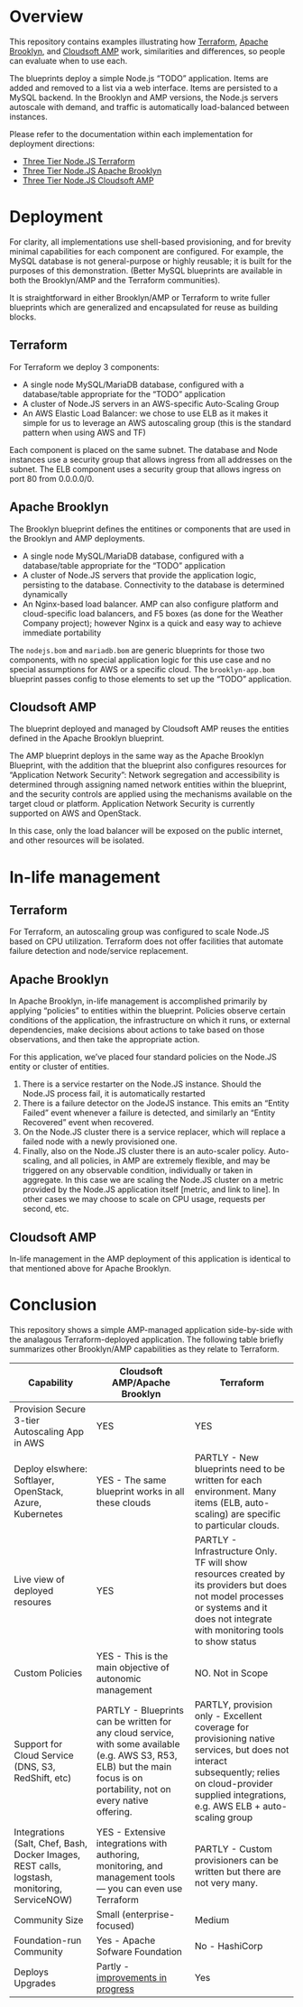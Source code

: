 # Overview

This repository contains examples illustrating how
[Terraform](https://www.terraform.io/), [Apache
Brooklyn](https://brooklyn.apache.org/),
and [Cloudsoft AMP](https://cloudsoft.io/amp) work, similarities and
differences, so people can evaluate when to use each.

The blueprints deploy a simple Node.js “TODO” application. Items are added and
removed to a list via a web interface. Items are persisted to a MySQL backend.
In the Brooklyn and AMP versions, the Node.js servers autoscale with demand,
and traffic is automatically load-balanced between instances.

Please refer to the documentation within each implementation for deployment
directions:
- [Three Tier Node.JS Terraform](./terraform/README.md)
- [Three Tier Node.JS Apache Brooklyn](./brooklyn/README.md)
- [Three Tier Node.JS Cloudsoft AMP](./amp/README.md)

# Deployment

For clarity, all implementations use shell-based provisioning, and for brevity
minimal capabilities for each component are configured. For example, the MySQL
database is not general-purpose or highly reusable; it is built for the
purposes of this demonstration. (Better MySQL blueprints are available in both
the Brooklyn/AMP and the Terraform communities).

It is straightforward in either Brooklyn/AMP or Terraform to write fuller
blueprints which are generalized and encapsulated for reuse as building blocks.

## Terraform

For Terraform we deploy 3 components: 

- A single node MySQL/MariaDB database, configured with a database/table
  appropriate for the “TODO” application
- A cluster of Node.JS servers in an AWS-specific Auto-Scaling Group
- An AWS Elastic Load Balancer: we chose to use ELB as it makes it simple for us
  to leverage an AWS autoscaling group (this is the standard pattern when using
  AWS and TF)

Each component is placed on the same subnet. The database and Node instances
use a security group that allows ingress from all addresses on the subnet. The
ELB component uses a security group that allows ingress on port 80 from
0.0.0.0/0. 

## Apache Brooklyn

The Brooklyn blueprint defines the entitines or components that are used in the
Brooklyn and AMP deployments.

- A single node MySQL/MariaDB database, configured with a database/table
  appropriate for the “TODO” application
- A cluster of Node.JS servers that provide the application logic, persisting to
  the database. Connectivity to the database is determined dynamically
- An Nginx-based load balancer. AMP can also configure platform and
  cloud-specific load balancers, and F5 boxes (as done for the Weather Company
  project); however Nginx is a quick and easy way to achieve immediate
  portability

The `nodejs.bom` and `mariadb.bom` are generic blueprints for those two
components, with no special application logic for this use case and no special
assumptions for AWS or a specific cloud.  The `brooklyn-app.bom` blueprint
passes config to those elements to set up the “TODO” application.

## Cloudsoft AMP

The blueprint deployed and managed by Cloudsoft AMP reuses the entities defined
in the Apache Brooklyn blueprint.

The AMP blueprint deploys in the same way as the Apache Brooklyn Blueprint, with
the addition that the blueprint also configures resources for “Application
Network Security”: Network segregation and accessibility is determined through
assigning named network entities within the blueprint, and the security
controls are applied using the mechanisms available on the target cloud or
platform. Application Network Security is currently supported on AWS and
OpenStack.

In this case, only the load balancer will be exposed on the public internet,
and other resources will be isolated.

# In-life management

## Terraform

For Terraform, an autoscaling group was configured to scale Node.JS based
on CPU utilization. Terraform does not offer facilities that automate failure
detection and node/service replacement. 

## Apache Brooklyn

In Apache Brooklyn, in-life management is accomplished primarily by applying
“policies” to entities within the blueprint. Policies observe certain
conditions of the application, the infrastructure on which it runs, or external
dependencies, make decisions about actions to take based on those observations,
and then take the appropriate action. 

For this application, we’ve placed four standard policies on the Node.JS entity
or cluster of entities. 
1. There is a service restarter on the Node.JS instance. Should the Node.JS
   process fail, it is automatically restarted
2. There is a failure detector on the JodeJS instance. This emits an “Entity
   Failed” event whenever a failure is detected, and similarly an “Entity
   Recovered” event when recovered.
3. On the Node.JS cluster there is a service replacer, which will replace a failed
   node with a newly provisioned one.
4. Finally, also on the Node.JS cluster there is an auto-scaler policy.
   Auto-scaling, and all policies, in AMP are extremely flexible, and may be
   triggered on any observable condition, individually or taken in aggregate. In
   this case we are scaling the Node.JS cluster on a metric provided by the
   Node.JS application itself [metric, and link to line]. In other cases we may
   choose to scale on CPU usage, requests per second, etc.

## Cloudsoft AMP

In-life management in the AMP deployment of this application is identical to
that mentioned above for Apache Brooklyn. 

# Conclusion

This repository shows a simple AMP-managed application side-by-side with the
analagous Terraform-deployed application. The following table briefly
summarizes other Brooklyn/AMP capabilities as they relate to Terraform. 

| Capability                                                                                   | Cloudsoft AMP/Apache Brooklyn                                                                                                                                             | Terraform                                                                                                                                                                                           |
|----------------------------------------------------------------------------------------------|---------------------------------------------------------------------------------------------------------------------------------------------------------------------------|-----------------------------------------------------------------------------------------------------------------------------------------------------------------------------------------------------|
| Provision Secure 3-tier Autoscaling App in AWS                                               | YES                                                                                                                                                                       | YES                                                                                                                                                                                                 |
| Deploy elswhere: Softlayer, OpenStack, Azure, Kubernetes                                     | YES - The same blueprint works in all these clouds                                                                                                                        | PARTLY - New blueprints need to be written for each environment. Many items (ELB, auto-scaling) are specific to particular clouds.                                                                  |
| Live view of deployed resoures                                                               | YES                                                                                                                                                                       | PARTLY - Infrastructure Only. TF will show resources created by its providers but does not model processes or systems and it does not integrate with monitoring tools to show status                |
| Custom Policies                                                                              | YES - This is the main objective of autonomic management                                                                                                                  | NO. Not in Scope                                                                                                                                                                                    |
| Support for Cloud Service (DNS, S3, RedShift, etc)                                           | PARTLY - Blueprints can be written for any cloud service, with some available (e.g. AWS S3, R53, ELB) but the main focus is on portability, not on every native offering. | PARTLY, provision only - Excellent coverage for provisioning native services, but does not interact subsequently; relies on cloud-provider supplied integrations, e.g. AWS ELB + auto-scaling group |
| Integrations (Salt, Chef, Bash, Docker Images, REST calls, logstash, monitoring, ServiceNOW) | YES - Extensive integrations with authoring, monitoring, and management tools — you can even use Terraform                                                                | PARTLY - Custom provisioners can be written but there are not very many.                                                                                                                            |
| Community Size                                                                               | Small (enterprise-focused)                                                                                                                                                | Medium                                                                                                                                                                                              |
| Foundation-run Community                                                                     | Yes - Apache Sofware Foundation                                                                                                                                           | No - HashiCorp                                                                                                                                                                                      |
| Deploys Upgrades                                                                             | Partly - [improvements in progress](https://docs.google.com/document/d/1Lm47Kx-cXPLe8BO34-qrL3ZMPosuUHJILYVQUswEH6Y/edit#heading=h.gwaayi613qqk)                          | Yes                                                                                                                                                                                                 |



